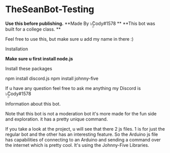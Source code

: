 # TheSeanBot-Testing
**Use this before publishing.**
**Made By ๖ۣۣۜCody#1578 **
**This bot was built for a college class. **

Feel free to use this, but make sure u add my name in there :)


Installation

**Make sure u first install node.js**

Install these packages 

npm install discord.js
npm install johnny-five

If u have any question feel free to ask me anything my Discord is ๖ۣۣۜCody#1578


Information about this bot.

Note that this bot is not a moderation bot it's more made for the fun side and exploration. it has a pretty unique command. 

If you take a look at the project, u will see that there 2 js files. 1 is for just the regular bot and the other has an interesting feature. So the Arduino js file has capabilities of connecting to an Arduino and sending a command over the internet which is pretty cool. It's using the Johnny-Five Libraries. 


